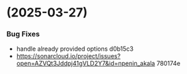 #  (2025-03-27)


### Bug Fixes

* handle already provided options d0b15c3
* https://sonarcloud.io/project/issues?open=AZVQt3Jddpj41gVLD2Y7&id=npenin_akala 780174e



